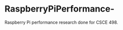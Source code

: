 RaspberryPiPerformance-
=======================

Raspberry Pi performance research done for CSCE 498.
